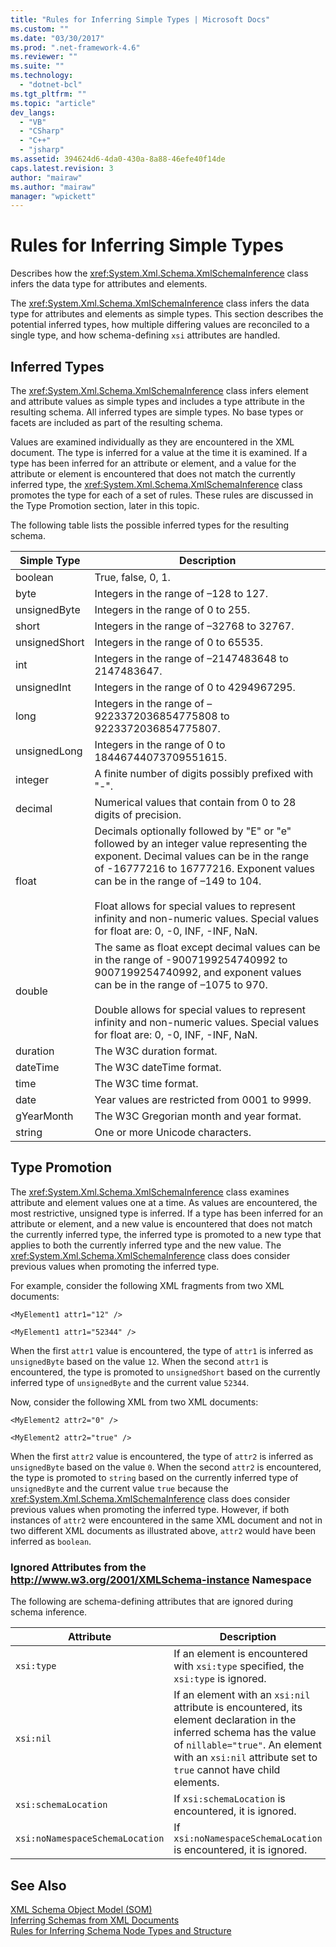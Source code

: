 ```yaml
---
title: "Rules for Inferring Simple Types | Microsoft Docs"
ms.custom: ""
ms.date: "03/30/2017"
ms.prod: ".net-framework-4.6"
ms.reviewer: ""
ms.suite: ""
ms.technology: 
  - "dotnet-bcl"
ms.tgt_pltfrm: ""
ms.topic: "article"
dev_langs: 
  - "VB"
  - "CSharp"
  - "C++"
  - "jsharp"
ms.assetid: 394624d6-4da0-430a-8a88-46efe40f14de
caps.latest.revision: 3
author: "mairaw"
ms.author: "mairaw"
manager: "wpickett"
---
```

# Rules for Inferring Simple Types
Describes how the <xref:System.Xml.Schema.XmlSchemaInference> class infers the data type for attributes and elements.  
  
 The <xref:System.Xml.Schema.XmlSchemaInference> class infers the data type for attributes and elements as simple types. This section describes the potential inferred types, how multiple differing values are reconciled to a single type, and how schema-defining `xsi` attributes are handled.  
  
## Inferred Types  
 The <xref:System.Xml.Schema.XmlSchemaInference> class infers element and attribute values as simple types and includes a type attribute in the resulting schema. All inferred types are simple types. No base types or facets are included as part of the resulting schema.  
  
 Values are examined individually as they are encountered in the XML document. The type is inferred for a value at the time it is examined. If a type has been inferred for an attribute or element, and a value for the attribute or element is encountered that does not match the currently inferred type, the <xref:System.Xml.Schema.XmlSchemaInference> class promotes the type for each of a set of rules. These rules are discussed in the Type Promotion section, later in this topic.  
  
 The following table lists the possible inferred types for the resulting schema.  
  
|Simple Type|Description|  
|-----------------|-----------------|  
|boolean|True, false, 0, 1.|  
|byte|Integers in the range of –128 to 127.|  
|unsignedByte|Integers in the range of 0 to 255.|  
|short|Integers in the range of –32768 to 32767.|  
|unsignedShort|Integers in the range of 0 to 65535.|  
|int|Integers in the range of –2147483648 to 2147483647.|  
|unsignedInt|Integers in the range of 0 to 4294967295.|  
|long|Integers in the range of –9223372036854775808 to 9223372036854775807.|  
|unsignedLong|Integers in the range of 0 to 18446744073709551615.|  
|integer|A finite number of digits possibly prefixed with "-".|  
|decimal|Numerical values that contain from 0 to 28 digits of precision.|  
|float|Decimals optionally followed by "E" or "e" followed by an integer value representing the exponent. Decimal values can be in the range of -16777216 to 16777216. Exponent values can be in the range of –149 to 104.<br /><br /> Float allows for special values to represent infinity and non-numeric values. Special values for float are: 0, -0, INF, -INF, NaN.|  
|double|The same as float except decimal values can be in the range of -9007199254740992 to 9007199254740992, and exponent values can be in the range of –1075 to 970.<br /><br /> Double allows for special values to represent infinity and non-numeric values. Special values for float are: 0, -0, INF, -INF, NaN.|  
|duration|The W3C duration format.|  
|dateTime|The W3C dateTime format.|  
|time|The W3C time format.|  
|date|Year values are restricted from 0001 to 9999.|  
|gYearMonth|The W3C Gregorian month and year format.|  
|string|One or more Unicode characters.|  
  
## Type Promotion  
 The <xref:System.Xml.Schema.XmlSchemaInference> class examines attribute and element values one at a time. As values are encountered, the most restrictive, unsigned type is inferred. If a type has been inferred for an attribute or element, and a new value is encountered that does not match the currently inferred type, the inferred type is promoted to a new type that applies to both the currently inferred type and the new value. The <xref:System.Xml.Schema.XmlSchemaInference> class does consider previous values when promoting the inferred type.  
  
 For example, consider the following XML fragments from two XML documents:  
  
 `<MyElement1 attr1="12" />`  
  
 `<MyElement1 attr1="52344" />`  
  
 When the first `attr1` value is encountered, the type of `attr1` is inferred as `unsignedByte` based on the value `12`. When the second `attr1` is encountered, the type is promoted to `unsignedShort` based on the currently inferred type of `unsignedByte` and the current value `52344`.  
  
 Now, consider the following XML from two XML documents:  
  
 `<MyElement2 attr2="0" />`  
  
 `<MyElement2 attr2="true" />`  
  
 When the first `attr2` value is encountered, the type of `attr2` is inferred as `unsignedByte` based on the value `0`. When the second `attr2` is encountered, the type is promoted to `string` based on the currently inferred type of `unsignedByte` and the current value `true` because the <xref:System.Xml.Schema.XmlSchemaInference> class does consider previous values when promoting the inferred type. However, if both instances of `attr2` were encountered in the same XML document and not in two different XML documents as illustrated above, `attr2` would have been inferred as `boolean`.  
  
### Ignored Attributes from the http://www.w3.org/2001/XMLSchema-instance Namespace  
 The following are schema-defining attributes that are ignored during schema inference.  
  
|Attribute|Description|  
|---------------|-----------------|  
|`xsi:type`|If an element is encountered with `xsi:type` specified, the `xsi:type` is ignored.|  
|`xsi:nil`|If an element with an `xsi:nil` attribute is encountered, its element declaration in the inferred schema has the value of `nillable="true"`. An element with an `xsi:nil` attribute set to `true` cannot have child elements.|  
|`xsi:schemaLocation`|If `xsi:schemaLocation` is encountered, it is ignored.|  
|`xsi:noNamespaceSchemaLocation`|If `xsi:noNamespaceSchemaLocation` is encountered, it is ignored.|  
  
## See Also  
 [XML Schema Object Model (SOM)](../../../../docs/standard/data/xml/xml-schema-object-model-som.md)   
 [Inferring Schemas from XML Documents](../../../../docs/standard/data/xml/inferring-schemas-from-xml-documents.md)   
 [Rules for Inferring Schema Node Types and Structure](../../../../docs/standard/data/xml/rules-for-inferring-schema-node-types-and-structure.md)